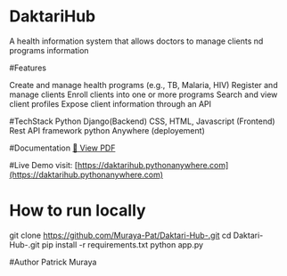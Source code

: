# DaktariHub

A health information system that allows doctors to manage clients nd programs information

#Features

Create and manage health programs (e.g., TB, Malaria, HIV)
Register and manage clients
Enroll clients into one or more programs
Search and view client profiles
Expose client information through an API

#TechStack
Python Django(Backend)
CSS, HTML, Javascript (Frontend)
Rest API framework
python Anywhere (deployement)

#Documentation
[📄 View PDF](./Daktari_Hub_Presentation.pdf)

#Live Demo
visit: [https://daktarihub.pythonanywhere.com](https://daktarihub.pythonanywhere.com) 

# How to run locally
git clone https://github.com/Muraya-Pat/Daktari-Hub-.git
cd Daktari-Hub-.git
pip install -r requirements.txt
python app.py

#Author
Patrick Muraya

